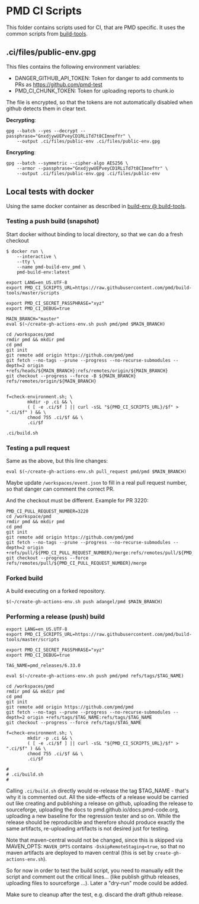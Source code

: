 # PMD CI Scripts

This folder contains scripts used for CI, that are PMD specific.
It uses the common scripts from [build-tools](https://github.com/pmd/build-tools).

## .ci/files/public-env.gpg

This files contains the following environment variables:

*   DANGER_GITHUB_API_TOKEN: Token for danger to add comments to PRs as <https://github.com/pmd-test>
*   PMD_CI_CHUNK_TOKEN: Token for uploading reports to chunk.io

The file is encrypted, so that the tokens are not automatically disabled when github detects them
in clear text.

**Decrypting**:

    gpg --batch --yes --decrypt --passphrase="GnxdjywUEPveyCD1RLiTd7t8CImnefYr" \
        --output .ci/files/public-env .ci/files/public-env.gpg

**Encrypting**:

    gpg --batch --symmetric --cipher-algo AES256 \
        --armor --passphrase="GnxdjywUEPveyCD1RLiTd7t8CImnefYr" \
        --output .ci/files/public-env.gpg .ci/files/public-env

## Local tests with docker

Using the same docker container as described in [build-env @ build-tools](https://github.com/pmd/build-tools).

### Testing a push build (snapshot)

Start docker without binding to local directory, so that we can do a fresh checkout

    $ docker run \
        --interactive \
        --tty \
        --name pmd-build-env_pmd \
        pmd-build-env:latest


```
export LANG=en_US.UTF-8
export PMD_CI_SCRIPTS_URL=https://raw.githubusercontent.com/pmd/build-tools/master/scripts

export PMD_CI_SECRET_PASSPHRASE="xyz"
export PMD_CI_DEBUG=true

MAIN_BRANCH="master"
eval $(~/create-gh-actions-env.sh push pmd/pmd $MAIN_BRANCH)

cd /workspaces/pmd
rmdir pmd && mkdir pmd
cd pmd
git init
git remote add origin https://github.com/pmd/pmd
git fetch --no-tags --prune --progress --no-recurse-submodules --depth=2 origin +refs/heads/${MAIN_BRANCH}:refs/remotes/origin/${MAIN_BRANCH}
git checkout --progress --force -B ${MAIN_BRANCH} refs/remotes/origin/${MAIN_BRANCH}


f=check-environment.sh; \
        mkdir -p .ci && \
        ( [ -e .ci/$f ] || curl -sSL "${PMD_CI_SCRIPTS_URL}/$f" > ".ci/$f" ) && \
        chmod 755 .ci/$f && \
        .ci/$f

.ci/build.sh
```

### Testing a pull request

Same as the above, but this line changes:

```
eval $(~/create-gh-actions-env.sh pull_request pmd/pmd $MAIN_BRANCH)
```

Maybe update `/workspaces/event.json` to fill in a real pull request number, so that
danger can comment the correct PR.

And the checkout must be different. Example for PR 3220:

```
PMD_CI_PULL_REQUEST_NUMBER=3220
cd /workspace/pmd
rmdir pmd && mkdir pmd
cd pmd
git init
git remote add origin https://github.com/pmd/pmd
git fetch --no-tags --prune --progress --no-recurse-submodules --depth=2 origin +refs/pull/${PMD_CI_PULL_REQUEST_NUMBER}/merge:refs/remotes/pull/${PMD_CI_PULL_REQUEST_NUMBER}/merge
git checkout --progress --force refs/remotes/pull/${PMD_CI_PULL_REQUEST_NUMBER}/merge
```

### Forked build

A build executing on a forked repository.

```
$(~/create-gh-actions-env.sh push adangel/pmd $MAIN_BRANCH)
```


### Performing a release (push) build

```
export LANG=en_US.UTF-8
export PMD_CI_SCRIPTS_URL=https://raw.githubusercontent.com/pmd/build-tools/master/scripts

export PMD_CI_SECRET_PASSPHRASE="xyz"
export PMD_CI_DEBUG=true

TAG_NAME=pmd_releases/6.33.0

eval $(~/create-gh-actions-env.sh push pmd/pmd refs/tags/$TAG_NAME)

cd /workspaces/pmd
rmdir pmd && mkdir pmd
cd pmd
git init
git remote add origin https://github.com/pmd/pmd
git fetch --no-tags --prune --progress --no-recurse-submodules --depth=2 origin +refs/tags/$TAG_NAME:refs/tags/$TAG_NAME
git checkout --progress --force refs/tags/$TAG_NAME

f=check-environment.sh; \
        mkdir -p .ci && \
        ( [ -e .ci/$f ] || curl -sSL "${PMD_CI_SCRIPTS_URL}/$f" > ".ci/$f" ) && \
        chmod 755 .ci/$f && \
        .ci/$f

#
# .ci/build.sh
#
```

Calling `.ci/build.sh` directly would re-release the tag $TAG_NAME - that's why it is commented out.
All the side-effects of a release would be carried out like creating and publishing a release on github,
uploading the release to sourceforge, uploading the docs to pmd.github.io/docs.pmd-code.org, uploading a
new baseline for the regression tester and so on. While the release should be reproducible and therefore should
produce exactly the same artifacts, re-uploading artifacts is not desired just for testing.

Note that maven-central would not be changed, since this is skipped via MAVEN_OPTS:
`MAVEN_OPTS` contains `-DskipRemoteStaging=true`, so that no maven artifacts are deployed
to maven central (this is set by `create-gh-actions-env.sh`).

So for now in order to test the build script, you need to manually edit the script and comment out the
critical lines... (like publish github releases, uploading files to sourceforge ...). Later a
"dry-run" mode could be added.

Make sure to cleanup after the test, e.g. discard the draft github release.
